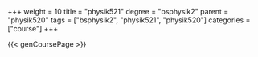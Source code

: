+++
weight = 10
title = "physik521"
degree = "bsphysik2"
parent = "physik520"
tags = ["bsphysik2", "physik521", "physik520"]
categories = ["course"]
+++

{{< genCoursePage >}}
